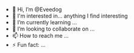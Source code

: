 - 👋 Hi, I’m @Eveedog
- 👀 I'm interested in... anything I find interesting
- 🌱 I’m currently learning ...
- 💞️ I’m looking to collaborate on ...
- 📫 How to reach me ...
- ⚡ Fun fact: ...

<!---
Eveedog/Eveedog is a ✨ special ✨ repository because its `README.md` (this file) appears on your GitHub profile.
You can click the Preview link to take a look at your changes.
--->
